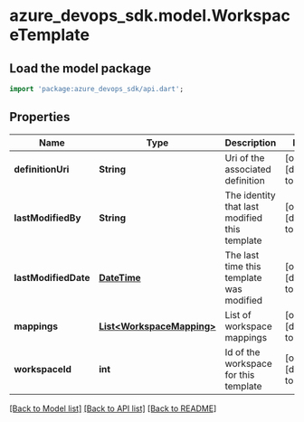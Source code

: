 # azure_devops_sdk.model.WorkspaceTemplate

## Load the model package
```dart
import 'package:azure_devops_sdk/api.dart';
```

## Properties
Name | Type | Description | Notes
------------ | ------------- | ------------- | -------------
**definitionUri** | **String** | Uri of the associated definition | [optional] [default to null]
**lastModifiedBy** | **String** | The identity that last modified this template | [optional] [default to null]
**lastModifiedDate** | [**DateTime**](DateTime.md) | The last time this template was modified | [optional] [default to null]
**mappings** | [**List&lt;WorkspaceMapping&gt;**](WorkspaceMapping.md) | List of workspace mappings | [optional] [default to []]
**workspaceId** | **int** | Id of the workspace for this template | [optional] [default to null]

[[Back to Model list]](../README.md#documentation-for-models) [[Back to API list]](../README.md#documentation-for-api-endpoints) [[Back to README]](../README.md)



